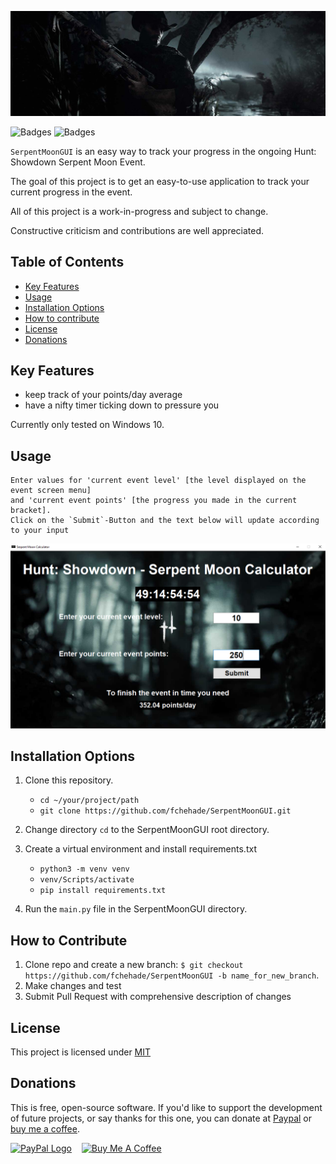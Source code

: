 ![SerpentMoonGUI logo](example/header.jpg)

![Badges](https://img.shields.io/github/repo-size/fchehade/SerpentMoonGUI?label=Repo%20Size) ![Badges](https://img.shields.io/github/license/fchehade/SerpentMoonGUI)

`SerpentMoonGUI` is an easy way to track your progress in the ongoing Hunt: Showdown Serpent Moon Event.

The goal of this project is to get an easy-to-use application to track your current progress in the event.

All of this project is a work-in-progress and subject to change.

Constructive criticism and contributions are well appreciated.

**Table of Contents**
---
+ [Key Features](#key-features)
+ [Usage](#usage)
+ [Installation Options](#installation-options)
+ [How to contribute](#how-to-contribute)
+ [License](#license)
+ [Donations](#donations)

**Key Features**
---
+ keep track of your points/day average
+ have a nifty timer ticking down to pressure you

Currently only tested on Windows 10.

**Usage**
---

```
Enter values for 'current event level' [the level displayed on the event screen menu]
and 'current event points' [the progress you made in the current bracket].
Click on the `Submit`-Button and the text below will update according to your input
```

![Run](example/example.png)

**Installation Options**
---

1. Clone this repository.
    + `cd ~/your/project/path`
    + `git clone https://github.com/fchehade/SerpentMoonGUI.git`

2. Change directory `cd` to the SerpentMoonGUI root directory.
3. Create a virtual environment and install requirements.txt
    + `python3 -m venv venv`
    + `venv/Scripts/activate`
    + `pip install requirements.txt`
4. Run the `main.py` file in the SerpentMoonGUI directory.

**How to Contribute**
---

1. Clone repo and create a new branch: `$ git checkout https://github.com/fchehade/SerpentMoonGUI -b name_for_new_branch`.
2. Make changes and test
3. Submit Pull Request with comprehensive description of changes

**License**
---
This project is licensed under [MIT](LICENSE)

**Donations**
---

This is free, open-source software. If you'd like to support the development of future projects, or say thanks for this one, you can donate at [Paypal](https://www.paypal.me/decalift) or [buy me a coffee](https://www.buymeacoffee.com/decalift).

<a href="https://www.paypal.me/decalift"><img src="https://www.paypalobjects.com/webstatic/de_DE/i/de-pp-logo-200px.png" alt="PayPal Logo"></a>&nbsp; &nbsp; <a href="https://www.buymeacoffee.com/decalift" target="_blank"><img src="https://www.buymeacoffee.com/assets/img/guidelines/download-assets-sm-2.svg" alt="Buy Me A Coffee"/></a>